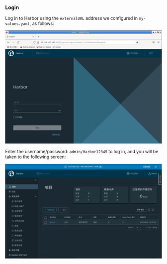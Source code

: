 ### Login

Log in to Harbor using the `externalURL` address we configured in `my-values.yaml`, as follows:

![图片描述](assets/lab-deploying-and-using-harbor-in-kubernetes-4-0.png)

Enter the username/password: `admin/Harbor12345` to log in, and you will be taken to the following screen:

![图片描述](assets/lab-deploying-and-using-harbor-in-kubernetes-4-1.png)
